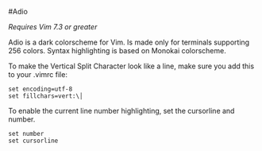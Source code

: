 #Adio

*Requires Vim 7.3 or greater*

Adio is a dark colorscheme for Vim. Is made only for terminals supporting 256 colors. Syntax highlighting is based on Monokai colorscheme.

To make the Vertical Split Character look like a line, make sure you add this to your .vimrc file:

    set encoding=utf-8
    set fillchars=vert:\│


To enable the current line number highlighting, set the cursorline and number.

	set number
	set cursorline
